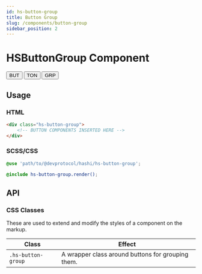 ```yaml
---
id: hs-button-group
title: Button Group
slug: /components/button-group
sidebar_position: 2
---
```

# HSButtonGroup Component
<div class="hs-component-preview col-2">
    <div class="hs-component-preview__row">
        <div class="hs-button-group">
            <button class="hs-button hs-button--outlined native-blue" role="button">
                <span class="hs-button__label">BUT</span>
            </button>
            <button class="hs-button hs-button--filled native-blue" role="button">
                <span class="hs-button__label">TON</span>
            </button>
            <button class="hs-button hs-button--outlined native-blue" role="button">
                <span class="hs-button__label">GRP</span>
            </button>
        </div>
    </div>
</div>

## Usage
### HTML
```html
<div class="hs-button-group">
    <!-- BUTTON COMPONENTS INSERTED HERE -->
</div>
```

### SCSS/CSS
```scss
@use 'path/to/@devprotocol/hashi/hs-button-group';

@include hs-button-group.render();
```

## API
### CSS Classes
These are used to extend and modify the styles of a component on the markup.

| Class | Effect |
-------|---|
| `.hs-button-group` | A wrapper class around buttons for grouping them. |
